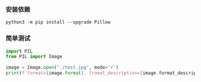 ### 安装依赖

```shell
python3 -m pip install --upgrade Pillow
```


### 简单测试

```python
import PIL
from PIL import Image

image = Image.open("./test.jpg", mode='r')
print(f'format={image.format}, fromat_description={image.format_description}, size={image.size}')

```

